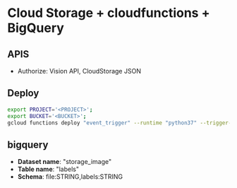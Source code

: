 # Cloud Storage + cloudfunctions + BigQuery

## APIS
- Authorize: Vision API, CloudStorage JSON

## Deploy
```bash
export PROJECT='<PROJECT>';
export BUCKET='<BUCKET>';
gcloud functions deploy "event_trigger" --runtime "python37" --trigger-resource "$BUCKET" --trigger-event "google.storage.object.finalize" --project "$PROJECT";
```


## bigquery
- **Dataset name**: "storage_image"
- **Table name**: "labels"
- **Schema**: file:STRING,labels:STRING

